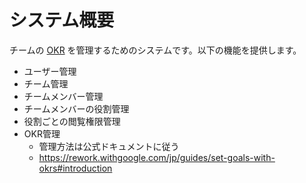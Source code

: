 # システム概要

チームの [OKR](https://rework.withgoogle.com/jp/guides/set-goals-with-okrs#introduction) を管理するためのシステムです。以下の機能を提供します。

- ユーザー管理
- チーム管理
- チームメンバー管理
- チームメンバーの役割管理
- 役割ごとの閲覧権限管理
- OKR管理
    - 管理方法は公式ドキュメントに従う
    - <https://rework.withgoogle.com/jp/guides/set-goals-with-okrs#introduction>
